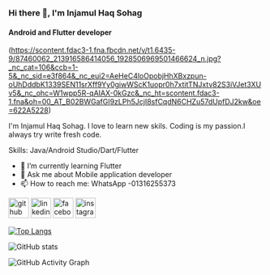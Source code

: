 ### Hi there 👋, I'm Injamul Haq Sohag
#### Android and Flutter developer
(https://scontent.fdac3-1.fna.fbcdn.net/v/t1.6435-9/87460062_213916586414056_1928506969501466624_n.jpg?_nc_cat=106&ccb=1-5&_nc_sid=e3f864&_nc_eui2=AeHeC4loOpobjHhXBxzpun-oUhDddbK1339SEN11srXff9Yy0giwWScK1uopr0h7xtitTNJxtv82S3iVJet3XUv5&_nc_ohc=W1wpp5R-qAIAX-0kGzc&_nc_ht=scontent.fdac3-1.fna&oh=00_AT_B02BWGafGI9zLPh5JcjI8sfCqdN6CHZu57dUpfDJ2kw&oe=622A5228)

I'm Injamul Haq Sohag. I love to learn new skils. Coding is my passion.I always try write fresh code.

Skills: Java/Android Studio/Dart/Flutter

- 🌱 I’m currently learning Flutter 
- 💬 Ask me about Mobile application developer 
- 📫 How to reach me: WhatsApp -01316255373 


[<img src='https://cdn.jsdelivr.net/npm/simple-icons@3.0.1/icons/github.svg' alt='github' height='40'>](https://github.com/Sohag-84)  [<img src='https://cdn.jsdelivr.net/npm/simple-icons@3.0.1/icons/linkedin.svg' alt='linkedin' height='40'>](https://www.linkedin.com/in/ih-sohag-2b659921a/)  [<img src='https://cdn.jsdelivr.net/npm/simple-icons@3.0.1/icons/facebook.svg' alt='facebook' height='40'>](https://www.facebook.com/ih.sohag.77)  [<img src='https://cdn.jsdelivr.net/npm/simple-icons@3.0.1/icons/instagram.svg' alt='instagram' height='40'>](https://www.instagram.com/ih.sohag/)  

[![Top Langs](https://github-readme-stats.vercel.app/api/top-langs/?username=Sohag-84)](https://github.com/anuraghazra/github-readme-stats)

![GitHub stats](https://github-readme-stats.vercel.app/api?username=Sohag-84&show_icons=true&count_private=true)  

![GitHub Activity Graph](https://activity-graph.herokuapp.com/graph?username=Sohag-84)  

